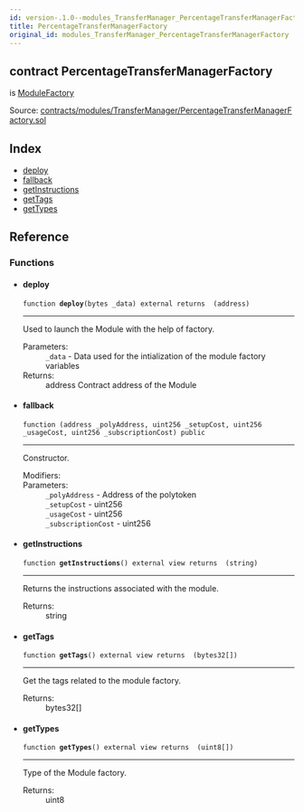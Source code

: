 ```yaml
---
id: version-.1.0--modules_TransferManager_PercentageTransferManagerFactory
title: PercentageTransferManagerFactory
original_id: modules_TransferManager_PercentageTransferManagerFactory
---
```


<div class="contract-doc"><div class="contract"><h2 class="contract-header"><span class="contract-kind">contract</span> PercentageTransferManagerFactory</h2><p class="base-contracts"><span>is</span> <a href="modules_ModuleFactory.html">ModuleFactory</a></p><div class="source">Source: <a href="https://github.com/PolymathNetwork/polymath-core/blob/v2.0.0/contracts/modules/TransferManager/PercentageTransferManagerFactory.sol" target="_blank">contracts/modules/TransferManager/PercentageTransferManagerFactory.sol</a></div></div><div class="index"><h2>Index</h2><ul><li><a href="modules_TransferManager_PercentageTransferManagerFactory.html#deploy">deploy</a></li><li><a href="modules_TransferManager_PercentageTransferManagerFactory.html#">fallback</a></li><li><a href="modules_TransferManager_PercentageTransferManagerFactory.html#getInstructions">getInstructions</a></li><li><a href="modules_TransferManager_PercentageTransferManagerFactory.html#getTags">getTags</a></li><li><a href="modules_TransferManager_PercentageTransferManagerFactory.html#getTypes">getTypes</a></li></ul></div><div class="reference"><h2>Reference</h2><div class="functions"><h3>Functions</h3><ul><li><div class="item function"><span id="deploy" class="anchor-marker"></span><h4 class="name">deploy</h4><div class="body"><code class="signature">function <strong>deploy</strong><span>(bytes _data) </span><span>external </span><span>returns  (address) </span></code><hr/><div class="description"><p>Used to launch the Module with the help of factory.</p></div><dl><dt><span class="label-parameters">Parameters:</span></dt><dd><div><code>_data</code> - Data used for the intialization of the module factory variables</div></dd><dt><span class="label-return">Returns:</span></dt><dd>address Contract address of the Module</dd></dl></div></div></li><li><div class="item function"><span id="fallback" class="anchor-marker"></span><h4 class="name">fallback</h4><div class="body"><code class="signature">function <strong></strong><span>(address _polyAddress, uint256 _setupCost, uint256 _usageCost, uint256 _subscriptionCost) </span><span>public </span></code><hr/><div class="description"><p>Constructor.</p></div><dl><dt><span class="label-modifiers">Modifiers:</span></dt><dd></dd><dt><span class="label-parameters">Parameters:</span></dt><dd><div><code>_polyAddress</code> - Address of the polytoken</div><div><code>_setupCost</code> - uint256</div><div><code>_usageCost</code> - uint256</div><div><code>_subscriptionCost</code> - uint256</div></dd></dl></div></div></li><li><div class="item function"><span id="getInstructions" class="anchor-marker"></span><h4 class="name">getInstructions</h4><div class="body"><code class="signature">function <strong>getInstructions</strong><span>() </span><span>external </span><span>view </span><span>returns  (string) </span></code><hr/><div class="description"><p>Returns the instructions associated with the module.</p></div><dl><dt><span class="label-return">Returns:</span></dt><dd>string</dd></dl></div></div></li><li><div class="item function"><span id="getTags" class="anchor-marker"></span><h4 class="name">getTags</h4><div class="body"><code class="signature">function <strong>getTags</strong><span>() </span><span>external </span><span>view </span><span>returns  (bytes32[]) </span></code><hr/><div class="description"><p>Get the tags related to the module factory.</p></div><dl><dt><span class="label-return">Returns:</span></dt><dd>bytes32[]</dd></dl></div></div></li><li><div class="item function"><span id="getTypes" class="anchor-marker"></span><h4 class="name">getTypes</h4><div class="body"><code class="signature">function <strong>getTypes</strong><span>() </span><span>external </span><span>view </span><span>returns  (uint8[]) </span></code><hr/><div class="description"><p>Type of the Module factory.</p></div><dl><dt><span class="label-return">Returns:</span></dt><dd>uint8</dd></dl></div></div></li></ul></div></div></div>
